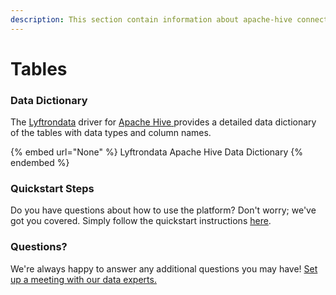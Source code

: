 ```yaml
---
description: This section contain information about apache-hive connector tables information
---
```


# Tables

### Data Dictionary

The [Lyftrondata](https://www.lyftrondata.com/) driver for [Apache Hive](None/)[ ](https://www.lyftrondata.com/integration/apache-hive/)provides a detailed data dictionary of the tables with data types and column names.

{% embed url="None" %}
Lyftrondata Apache Hive Data Dictionary
{% endembed %}

### Quickstart Steps

Do you have questions about how to use the platform? Don't worry; we've got you covered. Simply follow the quickstart instructions [here](../README.md).

### Questions? <a href="#questions" id="questions"></a>

We're always happy to answer any additional questions you may have! [Set up a meeting with our data experts.](https://www.lyftrondata.com/book-a-meeting/)

